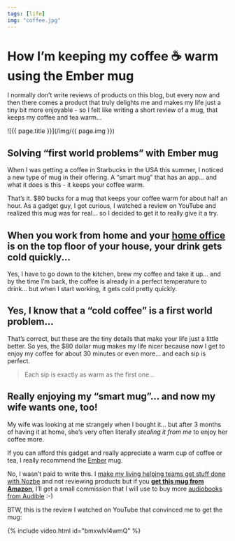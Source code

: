 ```yaml
---
tags: [life]
img: "coffee.jpg"
---
```


# How I’m keeping my coffee ☕️ warm using the Ember mug

I normally don’t write reviews of products on this blog, but every now and then there comes a product that truly delights me and makes my life just a tiny bit more enjoyable - so I felt like writing a short review of a mug, that keeps my coffee and tea warm...

<!--More-->

![{{ page.title }}](/img/{{ page.img }})

## Solving “first world problems” with Ember mug

When I was getting a coffee in Starbucks in the USA this summer, I noticed a new type of mug in their offering. A “smart mug” that has an app... and what it does is this - it keeps your coffee warm.

That’s it. $80 bucks for a mug that keeps your coffee warm for about half an hour. As a gadget guy, I got curious, I watched a review on YouTube and realized this mug was for real... so I decided to get it to really give it a try. 

## When you work from home and your [home office](/tag/office) is on the top floor of your house, your drink gets cold quickly...

Yes, I have to go down to the kitchen, brew my coffee and take it up... and by the time I’m back, the coffee is already in a perfect temperature to drink... but when I start working, it gets cold pretty quickly.

## Yes, I know that a “cold coffee” is a first world problem...

That’s correct, but these are the tiny details that make your life just a little better. So yes, the $80 dollar mug makes my life nicer because now I get to enjoy my coffee for about 30 minutes or even more... and each sip is perfect.

> Each sip is exactly as warm as the first one...

## Really enjoying my “smart mug”... and now my wife wants one, too!

My wife was looking at me strangely when I bought it... but after 3 months of having it at home, she’s very often literally *stealing it from me* to enjoy her coffee more.

If you can afford this gadget and really appreciate a warm cup of coffee or tea, I really recommend the [Ember](https://ember.com) mug.

No, I wasn’t paid to write this. I [make my living helping teams get stuff done with Nozbe](https://nozbe.com) and not reviewing products but if you **[get this mug from Amazon](https://www.amazon.com/dp/B07D93QWXG/?tag=sliwinski-20)**, I’ll get a small commission that I will use to buy more [audiobooks from Audible](https://sliwinski.com/reading/) :-)

BTW, this is the review I watched on YouTube that convinced me to get the mug:

{% include video.html id="bmxwIvl4wmQ" %}

[n]: https://nozbe.com/
[p]: https://thepodcast.fm/